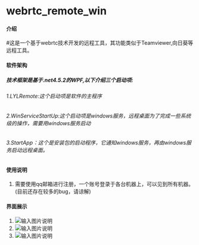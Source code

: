 #  **webrtc_remote_win** 

#### 介绍 
 #这是一个基于webrtc技术开发的远程工具，其功能类似于Teamviewer,向日葵等远程工具。

#### 软件架构
##### 技术框架是基于.net4.5.2的WPF,以下介绍三个启动项:
###### 1.LYLRemote:这个启动项是软件的主程序
###### 2.WinServiceStartUp:这个启动项是windows服务，远程桌面为了完成一些系统级的操作，需要用windows服务启动
###### 3.StartApp：这个是安装包的启动程序，它通知windows服务，再由windows服务启动远程桌面。

#### 使用说明
1.  需要使用qq邮箱进行注册，一个账号登录于各台机器上，可以见到所有机器。(目前还存在较多的bug，请谅解)

#### 界面展示
 
1.  ![输入图片说明](http://m.qpic.cn/psc?/V50iXE9s345ckt2G1riZ1hYy2t1f3A5b/TmEUgtj9EK6.7V8ajmQrEKxPoWmt2jhtSNHZMkEHRoH.R6BVQxr2fODM*UVPkHyoSix5leS7DAjYi3CpfuqEvH10tKKqbNOji8VV1WQJjek!/b&bo=ZQe6AgAAAAADF.g!&rf=viewer_4&t=5 "1.jpg")
2.  ![输入图片说明](http://m.qpic.cn/psc?/V50iXE9s345ckt2G1riZ1hYy2t1f3A5b/TmEUgtj9EK6.7V8ajmQrEKw3NQxJ3dgZ0jX39yodNdzBH9LwpXQLShpPoXdGOhbC0KH3y*FnZqO02vbQW1xIwHJcFvvIMlwr2hFZIJUHt1w!/b&bo=eweOAgAAAAADF8I!&rf=viewer_4&t=5 "2.jpg")
3.  ![输入图片说明](http://m.qpic.cn/psc?/V50iXE9s345ckt2G1riZ1hYy2t1f3A5b/TmEUgtj9EK6.7V8ajmQrEObA.MvYlinMr6jyqxA0yQPU8F6P1ETQrDgVzzRSLPNsarc0YJJLLpSmMMDtb8SrZscytLe*.3mhNrNTW2*ke*8!/b&bo=dge9AgAAAAADF*w!&rf=viewer_4&t=5 "3.jpg")
 
 
